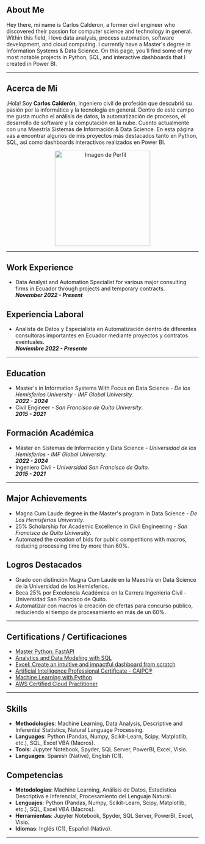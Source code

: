 ## About Me

Hey there, mi name is Carlos Calderon, a former civil engineer who discovered their passion for computer science and technology in general. Within this field, I love data analysis, process automation, software development, and cloud computing. I currently have a Master's degree in Information Systems & Data Science. On this page, you'll find some of my most notable projects in Python, SQL, and interactive dashboards that I created in Power BI.

---

## Acerca de Mi

¡Hola! Soy **Carlos Calderón**, ingeniero civil de profesión que descubrió su pasión por la informática y la tecnología en general. Dentro de este campo me gusta mucho el análisis de datos, la automatización de procesos, el desarrollo de software y la computación en la nube. Cuento actualmente con una Maestría Sistemas de Información & Data Science. En esta página vas a encontrar algunos de mis proyectos más destacados tanto en Python, SQL, así como dashboards interactivos realizados en Power BI.


<p align="center">
  <img src="https://avatars.githubusercontent.com/u/156715991?v=4" alt="Imagen de Perfil" width="250" height="250">
</p>

---

## Work Experience
- Data Analyst and Automation Specialist for various major consulting firms in Ecuador through projects and temporary contracts.
<br> ***November 2022 - Present***

## Experiencia Laboral

- Analista de Datos y Especialista en Automatización dentro de diferentes consultoras importantes en Ecuador mediante proyectos y contratos eventuales. 
<br> ***Noviembre 2022 - Presente***

---

## Education
- Master's in Information Systems With Focus on Data Science - *De los Hemisferios University - IMF Global University*. 
<br> ***2022 - 2024***
- Civil Engineer - *San Francisco de Quito University*.
<br> ***2015 - 2021***


## Formación Académica
- Máster en Sistemas de Información y Data Science - *Universidad de los Hemisferios - IMF Global University*. 
<br> ***2022 - 2024***
- Ingeniero Civil - *Universidad San Francisco de Quito*.
<br> ***2015 - 2021***

---

## Major Achievements
- Magna Cum Laude degree in the Master's program in Data Science - *De Los Hemisferios University*.
- 25% Scholarship for Academic Excellence in Civil Engineering - *San Francisco de Quito University*.
- Automated the creation of bids for public competitions with macros, reducing processing time by more than 60%.


## Logros Destacados
- Grado con distinción Magna Cum Laude en la Maestría en Data Science de la Universidad de los Hemisferios.
- Beca 25% por Excelencia Académica en la Carrera Ingeniería Civil - Universidad San Francisco de Quito.
- Automatizar con macros la creación de ofertas para concurso público, reduciendo el tiempo de procesamiento en más de un 60%.

---

## Certifications / Certificaciones

- [Master Python: FastAPI](https://www.linkedin.com/learning/certificates/100db1f51fbd02137394912fc031d4d866df407d54a3a7877f5800076d1e6132?lipi=urn%3Ali%3Apage%3Ad_flagship3_profile_view_base_certifications_details%3B1onjONS9TGu6FeGPHEIPyA%3D%3D)
- [Analytics and Data Modeling with SQL](https://www.linkedin.com/in/carlos-calderon-cabezas/)
- [Excel: Create an intuitive and impactful dashboard from scratch](https://www.linkedin.com/learning/certificates/c498670fab1d2893a8f2893ebd6ddc20846973f8d59fb856bddb27a5898698f2?lipi=urn%3Ali%3Apage%3Ad_flagship3_profile_view_base_certifications_details%3B1onjONS9TGu6FeGPHEIPyA%3D%3D)
- [Artificial Intelligence Professional Certificate - CAIPC®](https://www.credly.com/badges/8cff1310-2ace-4e8e-93c1-e3d8a5a9ae77/linked_in_profile)
-  [Machine Learning with Python](https://www.credly.com/badges/4a9eca74-434e-4f74-a410-20c6983c7f1a/linked_in_profile)
- [AWS Certified Cloud Practitioner](https://www.credly.com/badges/fd75000a-21d6-4313-bad8-8568370c3d87/linked_in_profile)

---

## Skills

- **Methodologies**: Machine Learning, Data Analysis, Descriptive and Inferential Statistics, Natural Language Processing.
- **Languages**: Python (Pandas, Numpy, Scikit-Learn, Scipy, Matplotlib, etc.), SQL, Excel VBA (Macros).
- **Tools**: Jupyter Notebook, Spyder, SQL Server, PowerBI, Excel, Visio.
- **Languages**: Spanish (Native), English (C1).

## Competencias

- **Metodologías**: Machine Learning, Análisis de Datos, Estadística Descriptiva e Inferencial, Procesamiento del Lenguaje Natural.
- **Lenguajes**: Python (Pandas, Numpy, Scikit-Learn, Scipy, Matplotlib, etc.), SQL, Excel VBA (Macros).
- **Herramientas**: Jupyter Notebook, Spyder, SQL Server, PowerBI, Excel, Visio.
- **Idiomas**: Inglés (C1), Español (Nativo).

___
